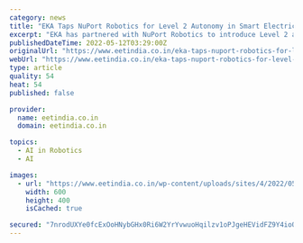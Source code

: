 ```yaml
---
category: news
title: "EKA Taps NuPort Robotics for Level 2 Autonomy in Smart Electric Buses"
excerpt: "EKA has partnered with NuPort Robotics to introduce Level 2 autonomy, advanced driver assistance systems (ADAS), to its electric bus models."
publishedDateTime: 2022-05-12T03:29:00Z
originalUrl: "https://www.eetindia.co.in/eka-taps-nuport-robotics-for-level-2-autonomy-in-smart-electric-buses/"
webUrl: "https://www.eetindia.co.in/eka-taps-nuport-robotics-for-level-2-autonomy-in-smart-electric-buses/"
type: article
quality: 54
heat: 54
published: false

provider:
  name: eetindia.co.in
  domain: eetindia.co.in

topics:
  - AI in Robotics
  - AI

images:
  - url: "https://www.eetindia.co.in/wp-content/uploads/sites/4/2022/05/Automotive_cover16.jpg"
    width: 600
    height: 400
    isCached: true

secured: "7nrodUXYe0fcExOoHNybGHx0Ri6W2YrYvwuoHqilzv1oPJgeHEVidFZ9Y4ioQqz33zMQEeN4Gj5P2Kcqwf6bLanqoyIOdymmNBf/1T0zKli2fNUt3+WEpn4Umwx+mc2OMH5ArW493K3arNffhc348XytANkPRE8e6Ulup6hzyNjxMG7L14HNA8AuKkRKSkc9GLOueWeWpyKPOZhtQna87dKa+I0yadp2axq9Za1K+C/57hyxgoRDth4AbNABmUC2HnJd1Vp6HgjqFenP8XjvyA0TdSV3RvGLBGUBKZXBuJnYk8Xk/o9cH27xb+LTgcS62ipDE/oBeAJwiuXFJfdNEuWtf9CR2pzD16igiQxFEs0=;QVXAbNmjaB8Ugkfzeugy/w=="
---
```



